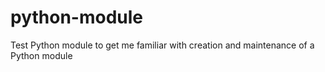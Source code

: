 # python-module
Test Python module to get me familiar with creation and maintenance of a Python module
